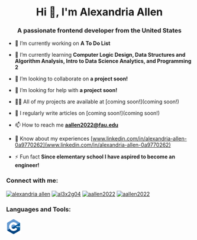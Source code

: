 <h1 align="center">Hi 👋, I'm Alexandria Allen</h1>
<h3 align="center">A passionate frontend developer from the United States</h3>

- 🔭 I’m currently working on **A To Do List**

- 🌱 I’m currently learning **Computer Logic Design, Data Structures and Algorithm Analysis, Intro to Data Science Analytics, and Programming 2**

- 👯 I’m looking to collaborate on **a project soon!**

- 🤝 I’m looking for help with **a project soon!**

- 👨‍💻 All of my projects are available at [coming soon!](coming soon!)

- 📝 I regularly write articles on [coming soon!](coming soon!)

- 📫 How to reach me **aallen2022@fau.edu**

- 📄 Know about my experiences [www.linkedin.com/in/alexandria-allen-0a9770262](www.linkedin.com/in/alexandria-allen-0a9770262)

- ⚡ Fun fact **Since elementary school I have aspired to become an engineer!**

<h3 align="left">Connect with me:</h3>
<p align="left">
<a href="www.linkedin.com/in/alexandria-allen-0a9770262" target="blank"><img align="center" src="https://raw.githubusercontent.com/rahuldkjain/github-profile-readme-generator/master/src/images/icons/Social/linked-in-alt.svg" alt="alexandria allen" height="30" width="40" /></a>
<a href="https://instagram.com/al3x2g04" target="blank"><img align="center" src="https://raw.githubusercontent.com/rahuldkjain/github-profile-readme-generator/master/src/images/icons/Social/instagram.svg" alt="al3x2g04" height="30" width="40" /></a>
<a href="https://www.hackerrank.com/aallen2022" target="blank"><img align="center" src="https://raw.githubusercontent.com/rahuldkjain/github-profile-readme-generator/master/src/images/icons/Social/hackerrank.svg" alt="aallen2022" height="30" width="40" /></a>
<a href="https://www.leetcode.com/aallen2022" target="blank"><img align="center" src="https://raw.githubusercontent.com/rahuldkjain/github-profile-readme-generator/master/src/images/icons/Social/leet-code.svg" alt="aallen2022" height="30" width="40" /></a>
</p>

<h3 align="left">Languages and Tools:</h3>
<p align="left"> <a href="https://www.w3schools.com/cpp/" target="_blank" rel="noreferrer"> <img src="https://raw.githubusercontent.com/devicons/devicon/master/icons/cplusplus/cplusplus-original.svg" alt="cplusplus" width="40" height="40"/> </a> </p>
